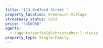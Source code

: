 ```yaml
---
title: '113 Bedford Street '
property_location: Greenwich Village
streeteasy_status: sold
price: "5450000"
agents:
  - /agents/garfield/christopher-l-riccio
property_type: Single-Family
---
```

